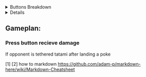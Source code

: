 <details>
<summary>Buttons Breakdown</summary>

## buttons time
### neutral
- f.s
  - no combo! (tatami if tethered!)
  - counterhit combos into Kibari
- c.s
- 2HS (Unsafe)
- Kibari (H or S)
- j.s
- f.p (*ANTIAIR*)
</details>

<details># GETTEM BOI
## Punish:
  Standing/Blocking = c.S > 5H > 41236H~H 
  IF DASHING = c.s > f.s > 5h > 41236~H
</details>

## Gameplan:
### Press button recieve damage
If opponent is tethered tatami after landing a poke


[1]
[2] how to markdown https://github.com/adam-p/markdown-here/wiki/Markdown-Cheatsheet
